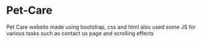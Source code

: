 # Pet-Care
Pet Care website made using bootstrap, css and html also used some JS for various tasks such as contact us page and scrolling effects
